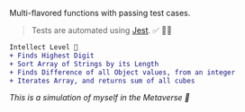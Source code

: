 
 Multi-flavored functions with passing test cases. 
 
 >Tests are automated using [Jest](https://jestjs.io/). ✅ 🧪🔬

 ```diff
 Intellect Level 🧠
 + Finds Highest Digit
 + Sort Array of Strings by its Length
 + Finds Difference of all Object values, from an integer
 + Iterates Array, and returns sum of all cubes
 ```
<em>This is a simulation of myself in the Metaverse 🧬 </em>
